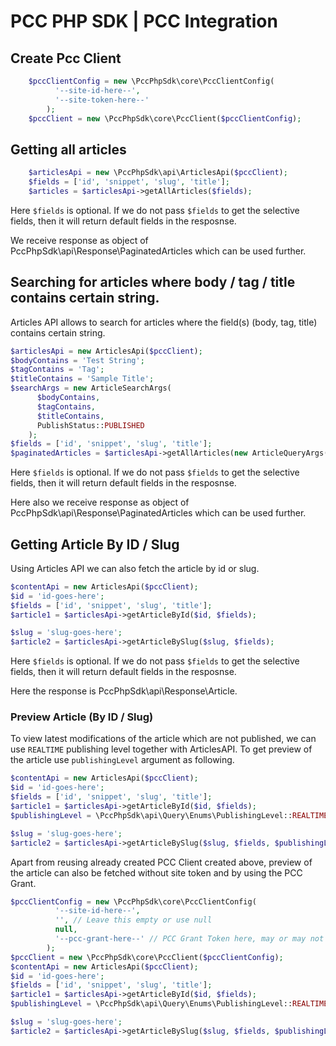 # PCC PHP SDK | PCC Integration

## Create Pcc Client

```php
    $pccClientConfig = new \PccPhpSdk\core\PccClientConfig(
          '--site-id-here--',
          '--site-token-here--'
        );
    $pccClient = new \PccPhpSdk\core\PccClient($pccClientConfig);
```

## Getting all articles
```php
    $articlesApi = new \PccPhpSdk\api\ArticlesApi($pccClient);
    $fields = ['id', 'snippet', 'slug', 'title'];
    $articles = $articlesApi->getAllArticles($fields);
```
Here `$fields` is optional. If we do not pass `$fields` to get the selective fields, then it will return default fields in the resposnse.

We receive response as object of PccPhpSdk\api\Response\PaginatedArticles which can be used further.

## Searching for articles where body / tag / title contains certain string.

Articles API allows to search for articles where the field(s) (body, tag, title) contains certain string.

```php
$articlesApi = new ArticlesApi($pccClient);
$bodyContains = 'Test String';
$tagContains = 'Tag';
$titleContains = 'Sample Title';
$searchArgs = new ArticleSearchArgs(
      $bodyContains,
      $tagContains,
      $titleContains,
      PublishStatus::PUBLISHED
    );
$fields = ['id', 'snippet', 'slug', 'title'];
$paginatedArticles = $articlesApi->getAllArticles(new ArticleQueryArgs(), $searchArgs, $fields);
```
Here `$fields` is optional. If we do not pass `$fields` to get the selective fields, then it will return default fields in the resposnse.

Here also we receive response as object of PccPhpSdk\api\Response\PaginatedArticles which can be used further.

## Getting Article By ID / Slug

Using Articles API we can also fetch the article by id or slug.

```php
$contentApi = new ArticlesApi($pccClient);
$id = 'id-goes-here';
$fields = ['id', 'snippet', 'slug', 'title'];
$article1 = $articlesApi->getArticleById($id, $fields);

$slug = 'slug-goes-here';
$article2 = $articlesApi->getArticleBySlug($slug, $fields);
```
Here `$fields` is optional. If we do not pass `$fields` to get the selective fields, then it will return default fields in the resposnse.

Here the response is PccPhpSdk\api\Response\Article.

### Preview Article (By ID / Slug)

To view latest modifications of the article which are not published, we can use `REALTIME` publishing level together with ArticlesAPI.
To get preview of the article use `publishingLevel` argument as following. 

```php
$contentApi = new ArticlesApi($pccClient);
$id = 'id-goes-here';
$fields = ['id', 'snippet', 'slug', 'title'];
$article1 = $articlesApi->getArticleById($id, $fields);
$publishingLevel = \PccPhpSdk\api\Query\Enums\PublishingLevel::REALTIME;

$slug = 'slug-goes-here';
$article2 = $articlesApi->getArticleBySlug($slug, $fields, $publishingLevel);
```

Apart from reusing already created PCC Client created above, preview of the article can also be fetched without site token and by using the PCC Grant.

```php
$pccClientConfig = new \PccPhpSdk\core\PccClientConfig(
          '--site-id-here--',
          '', // Leave this empty or use null
          null,
          '--pcc-grant-here--' // PCC Grant Token here, may or may not include pcc_grant prefix.
        );
$pccClient = new \PccPhpSdk\core\PccClient($pccClientConfig);
$contentApi = new ArticlesApi($pccClient);
$id = 'id-goes-here';
$fields = ['id', 'snippet', 'slug', 'title'];
$article1 = $articlesApi->getArticleById($id, $fields);
$publishingLevel = \PccPhpSdk\api\Query\Enums\PublishingLevel::REALTIME;

$slug = 'slug-goes-here';
$article2 = $articlesApi->getArticleBySlug($slug, $fields, $publishingLevel);
```
